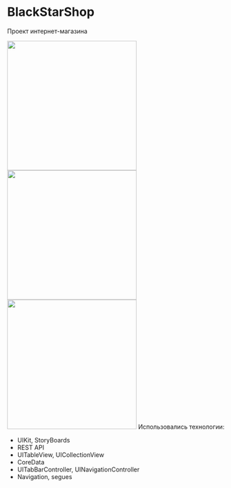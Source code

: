 # BlackStarShop
Проект интернет-магазина 

<img src = "https://user-images.githubusercontent.com/61459681/111063925-4b7df580-84c2-11eb-853c-262774e55974.jpg" width = "300">    <img src = https://user-images.githubusercontent.com/61459681/111063926-4caf2280-84c2-11eb-8e2e-981a2f733901.jpg width = "300">    <img src = "https://user-images.githubusercontent.com/61459681/111064109-4a999380-84c3-11eb-8398-c0a63a4ed5da.jpg" width = "300">
Использовались технологии:
* UIKit, StoryBoards
* REST API
* UITableView, UICollectionView
* CoreData
* UITabBarController, UINavigationController
* Navigation, segues
